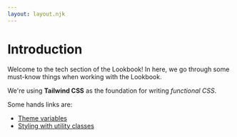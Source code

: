 ```yaml
---
layout: layout.njk
---
```


# Introduction

Welcome to the tech section of the Lookbook! In here, we go through some must-know things when working with the Lookbook.

We're using **Tailwind CSS** as the foundation for writing *functional CSS*.

Some hands links are:

* [Theme variables](https://tailwindcss.com/docs/theme)
* [Styling with utility classes](https://tailwindcss.com/docs/styling-with-utility-classes)
